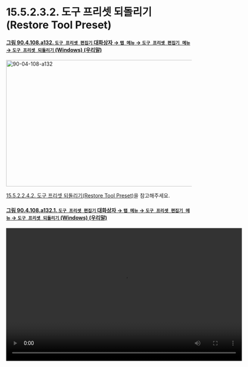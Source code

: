 # 15.5.2.3.2. 도구 프리셋 되돌리기(Restore Tool Preset)

<a id="90-04-108-a132"></a>

#### [그림 90.4.108.a132. `도구 프리셋 편집기` 대화상자 → `탭 메뉴` → `도구 프리셋 편집기 메뉴` → `도구 프리셋 되돌리기` (Windows) (우리말)](./90-04-0108-tool_preset_editor.md#90-04-108-a132)
<img width="920" height="343" alt="90-04-108-a132" src="https://github.com/user-attachments/assets/8db1dde2-17cf-4c0e-8144-91c0a5433bae" />

[15.5.2.2.4.2. 도구 프리셋 되돌리기(Restore Tool Preset)](./15-05-02-02-04-02-restore_tool_preset.md)을 참고해주세요.

<a id="90-04-108-a132-01"></a>

#### [그림 90.4.108.a132.1. `도구 프리셋 편집기` 대화상자 → `탭 메뉴` → `도구 프리셋 편집기 메뉴` → `도구 프리셋 되돌리기` (Windows) (우리말)](./90-04-0108-tool_preset_editor.md#90-04-108-a132-01)
<video controls="controls" width="640" height="360" src="https://github.com/user-attachments/assets/e2299d87-26e0-4eeb-8d1e-a55453ab3ca9"></video>